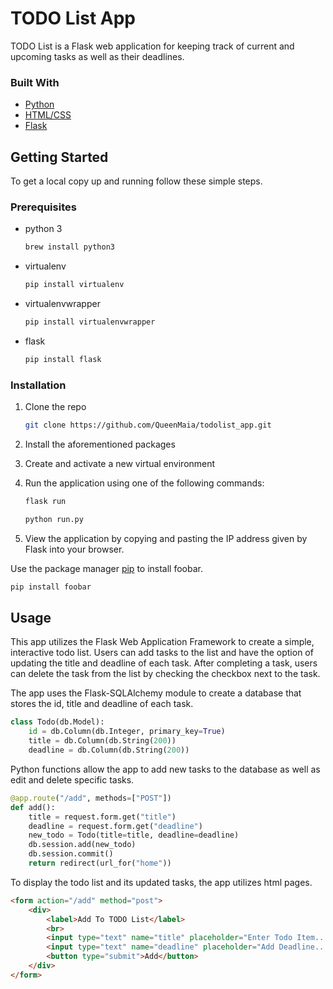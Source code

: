 # TODO List App

TODO List is a Flask web application for keeping track of current and upcoming tasks as well as their deadlines.

### Built With
* [Python]()
* [HTML/CSS]()
* [Flask]()

## Getting Started

To get a local copy up and running follow these simple steps.

### Prerequisites
* python 3
  ```sh
  brew install python3
  ```
* virtualenv
  ```sh
  pip install virtualenv
  ```
* virtualenvwrapper
  ```sh
  pip install virtualenvwrapper
  ```
* flask
  ```sh
  pip install flask
  ```
### Installation
1. Clone the repo
   ```sh
   git clone https://github.com/QueenMaia/todolist_app.git
   ```
2. Install the aforementioned packages

3. Create and activate a new virtual environment

4. Run the application using one of the following commands:
   ```sh
   flask run
   ```

   ```sh
   python run.py
   ```
5. View the application by copying and pasting the IP address given by Flask into your browser.


Use the package manager [pip](https://pip.pypa.io/en/stable/) to install foobar.

```bash
pip install foobar
```

## Usage
This app utilizes the Flask Web Application Framework to create a simple, interactive todo list. Users can add tasks to the list and have the option of updating the title and deadline of each task. After completing a task, users can delete the task from the list by checking the checkbox next to the task.
<!-- ![alt text](http://url/to/img.png) -->
The app uses the Flask-SQLAlchemy module to create a database that stores the id, title and deadline of each task.

```python
class Todo(db.Model):
    id = db.Column(db.Integer, primary_key=True)
    title = db.Column(db.String(200))
    deadline = db.Column(db.String(200))
```
Python functions allow the app to add new tasks to the database as well as edit and delete specific tasks.

```python
@app.route("/add", methods=["POST"])
def add():
    title = request.form.get("title")
    deadline = request.form.get("deadline")
    new_todo = Todo(title=title, deadline=deadline)
    db.session.add(new_todo)
    db.session.commit()
    return redirect(url_for("home"))
```

To display the todo list and its updated tasks, the app utilizes html pages.

```HTML
<form action="/add" method="post">
    <div>
        <label>Add To TODO List</label>
        <br>
        <input type="text" name="title" placeholder="Enter Todo Item...">
        <input type="text" name="deadline" placeholder="Add Deadline...">
        <button type="submit">Add</button>
    </div>
</form>
```
